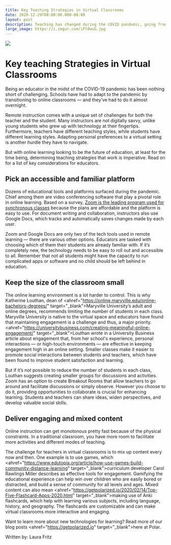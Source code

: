 ```yaml
---
title: Key Teaching Strategies in Virtual Classrooms
date: 2020-12-29T08:00:00.000-08:00
layout: post
description: Teaching has changed during the COVID pandemic, going from all in-classroom to fully virtually for many
large_image: https://i.imgur.com/iPl0wuG.jpg
---
```


<img class="img-fluid" src="https://i.imgur.com/iPl0wuG.jpg">

# Key teaching Strategies in Virtual Classrooms

Being an educator in the midst of the COVID-19 pandemic has been nothing short of challenging. Schools have had to adapt to the pandemic by transitioning to online classrooms — and they’ve had to do it almost overnight.

Remote instruction comes with a unique set of challenges for both the teacher and the student. Many instructors are not digitally savvy, unlike young students who grew up with technology at their fingertips. Furthermore, teachers have different teaching styles, while students have different learning styles. Adapting personal preferences to a virtual setting is another hurdle they have to navigate.

But with online learning looking to be the future of education, at least for the time being, determining teaching strategies that work is imperative. Read on for a list of key considerations for educators.

## Pick an accessible and familiar platform

Dozens of educational tools and platforms surfaced during the pandemic. Chief among them are video conferencing software that play a pivotal role in online learning. Based on a survey, <a href="https://marketbrief.edweek.org/marketplace-k-12/zoom-google-docs-win-remote-teaching-survey-educators-finds/" target="_blank">Zoom is the leading program used for synchronous classes</a> because the plans are affordable and the platform is easy to use. For document writing and collaboration, instructors also use Google Docs, which tracks and automatically saves changes made by each user.

Zoom and Google Docs are only two of the tech tools used in remote learning — there are various other options. Educators are tasked with choosing which of them their students are already familiar with. If it’s completely new, the technology needs to be easy to roll out and accessible to all. Remember that not all students might have the capacity to run complicated apps or software and no child should be left behind in education.

## Keep the size of the classroom small

The online learning environment is a lot harder to control. This is why Katherine Louthan, dean of <ahref="https://online.maryville.edu/online-bachelors-degrees/" target="_blank">Maryville University’s adult and online degrees</a>, recommends limiting the number of students in each class. Maryville University is native to the virtual space and educators have found that maintaining engagement is a challenge and thus, a major priority. <ahref="https://universitybusiness.com/creating-meaningful-online-engagement/" target="_blank">Louthan wrote in a University Business article about engagement</a> that, from her school's experience, personal interactions — or high-touch environments — are effective in keeping engagement high in an online setting. Smaller classes make it easier to promote social interactions between students and teachers, which have been found to improve student satisfaction and learning.

But if it’s not possible to reduce the number of students in each class, Louthan suggests creating smaller groups for discussions and activities. Zoom has an option to create Breakout Rooms that allow teachers to go around and facilitate discussions or simply observe. However you choose to do it, providing opportunities to collaborate is crucial for enhancing learning. Students and teachers can share ideas, widen perspectives, and develop valuable social skills.

## Deliver engaging and mixed content

Online instruction can get monotonous pretty fast because of the physical constraints. In a traditional classroom, you have more room to facilitate more activities and different modes of teaching.

The challenge for teachers in virtual classrooms is to mix up content every now and then. One example is to use games, which <ahref="https://www.edutopia.org/article/how-use-games-build-community-distance-learning" target="_blank">curriculum developer Carol Rawlings Miller describes as effective tools</a> for engagement. Gamifying the educational experience can help win over children who are easily bored or distracted, and build a sense of community for all levels and ages. Mixed content can also mean <ahref="https://getpolarized.io/2020/02/14/Top-Five-Flashcard-Apps-2020.html" target="_blank">making use of Anki flashcards</a>, which help with learning various subjects, including language, history, and geography. The flashcards are customizable and can make virtual classrooms more interactive and engaging.

Want to learn more about new technologies for learning? Read more of our blog posts <ahref="https://getpolarized.io" target="_blank">here</a> at Polar.

Written by: Laura Fritz 
